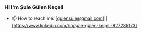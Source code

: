 ### Hi I'm Şule Gülen Keçeli
- 📫 How to reach me:
[gulensule@gmail.com]|| [https://www.linkedin.com//in/şule-gülen-keçeli-827236173]
<!--
**gulen-sule/gulen-sule** is a ✨ _special_ ✨ repository because its `README.md` (this file) appears on your GitHub profile.

Here are some ideas to get you started:

- 🔭 I’m currently working on ...
- 🌱 I’m currently learning ...
- 👯 I’m looking to collaborate on ...
- 🤔 I’m looking for help with ...
- 💬 Ask me about ...

- 😄 Pronouns: ...
- ⚡ Fun fact: ...
-->
